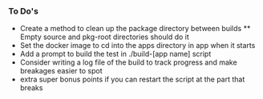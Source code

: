 ### To Do's

* Create a method to clean up the package directory between builds
** Empty source and pkg-root directories should do it
* Set the docker image to cd into the apps directory in app when it starts
* Add a prompt to build the test in ./build-[app name] script
* Consider writing a log file of the build to track progress and make breakages easier to spot
* extra super bonus points if you can restart the script at the part that breaks
